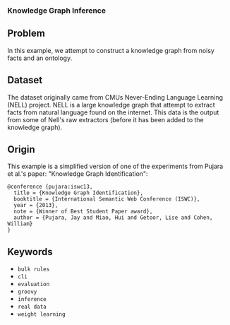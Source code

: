 ### Knowledge Graph Inference

## Problem

In this example, we attempt to construct a knowledge graph from noisy facts and an ontology.

## Dataset

The dataset originally came from CMUs Never-Ending Language Learning (NELL) project.
NELL is a large knowledge graph that attempt to extract facts from natural language found on the internet.
This data is the output from some of Nell's raw extractors (before it has been added to the knowledge graph).

## Origin

This example is a simplified version of one of the experiments from Pujara et al.'s paper:
"Knowledge Graph Identification":
```
@conference {pujara:iswc13,
  title = {Knowledge Graph Identification},
  booktitle = {International Semantic Web Conference (ISWC)},
  year = {2013},
  note = {Winner of Best Student Paper award},
  author = {Pujara, Jay and Miao, Hui and Getoor, Lise and Cohen, William}
}
```

## Keywords

 - `bulk rules`
 - `cli`
 - `evaluation`
 - `groovy`
 - `inference`
 - `real data`
 - `weight learning`
